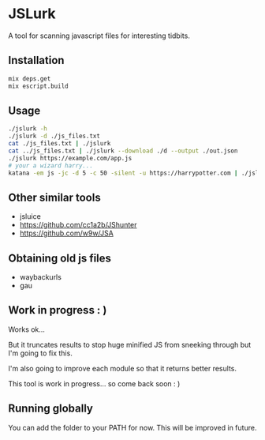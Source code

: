 # JSLurk

A tool for scanning javascript files for interesting tidbits.

## Installation

```sh
mix deps.get
mix escript.build
```

## Usage

```sh
./jslurk -h
./jslurk -d ./js_files.txt
cat ./js_files.txt | ./jslurk
cat ../js_files.txt | ./jslurk --download ./d --output ./out.json
./jslurk https://example.com/app.js
# your a wizard harry...
katana -em js -jc -d 5 -c 50 -silent -u https://harrypotter.com | ./jslurk
```

## Other similar tools

* jsluice
* https://github.com/cc1a2b/JShunter
* https://github.com/w9w/JSA

## Obtaining old js files

* waybackurls
* gau

## Work in progress : )

Works ok...

But it truncates results to stop huge minified JS from sneeking through but I'm going to fix this.

I'm also going to improve each module so that it returns better results.

This tool is work in progress... so come back soon : )

## Running globally

You can add the folder to your PATH for now. This will be improved in future.
